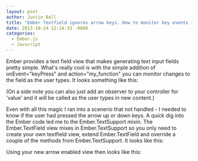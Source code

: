 ```yaml
---
layout: post
author: Justin Ball
title: "Ember Textfield ignores arrow keys. How to monitor key events in your textfield"
date: 2013-10-24 12:14:33 -0600
categories:
  - Ember.js
  - Javscript
---
```



<p>Ember provides a text field view that makes generating text input fields pretty simple. What's really cool is with the
  simple addition of onEvent="keyPress" and action="my_function" you can monitor changes to the field as the user types.
  It looks something like this:</p>

<script src="https://gist.github.com/jbasdf/9202528.js"></script>

<p>(On a side note you can also just add an observer to your controller for 'value' and it will be called as the user types in new content.)</p>

<p>Even with all this magic I ran into a scenerio that not handled - I needed to know if the user had pressed the arrow up or down keys. A quick
  dig into the Ember code led me to the Ember.TextSupport mixin. The Ember.TextField view mixes in Ember.TextSupport so you only need to
  create your own textfield view, extend Ember.TextField and override a couple of the methods from Ember.TextSupport. It looks like this:<p>


<script src="https://gist.github.com/jbasdf/9202561.js"></script>

<p>Using your new arrow enabled view then looks like this:</p>

<script src="https://gist.github.com/jbasdf/9202574.js"></script>